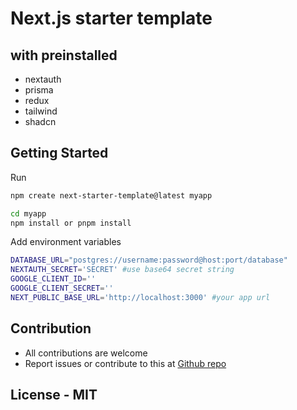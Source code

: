 # Next.js starter template
 
## with preinstalled
- nextauth
- prisma
- redux
- tailwind
- shadcn

## Getting Started

Run
```bash
npm create next-starter-template@latest myapp
```

```bash
cd myapp
npm install or pnpm install
```

Add environment variables

```bash
DATABASE_URL="postgres://username:password@host:port/database" 
NEXTAUTH_SECRET='SECRET' #use base64 secret string
GOOGLE_CLIENT_ID=''  
GOOGLE_CLIENT_SECRET=''
NEXT_PUBLIC_BASE_URL='http://localhost:3000' #your app url
```


## Contribution

- All contributions are welcome
- Report issues or contribute to this at [Github repo](https://github.com/itsnileshgosavi/next-starter-template)

## License - MIT